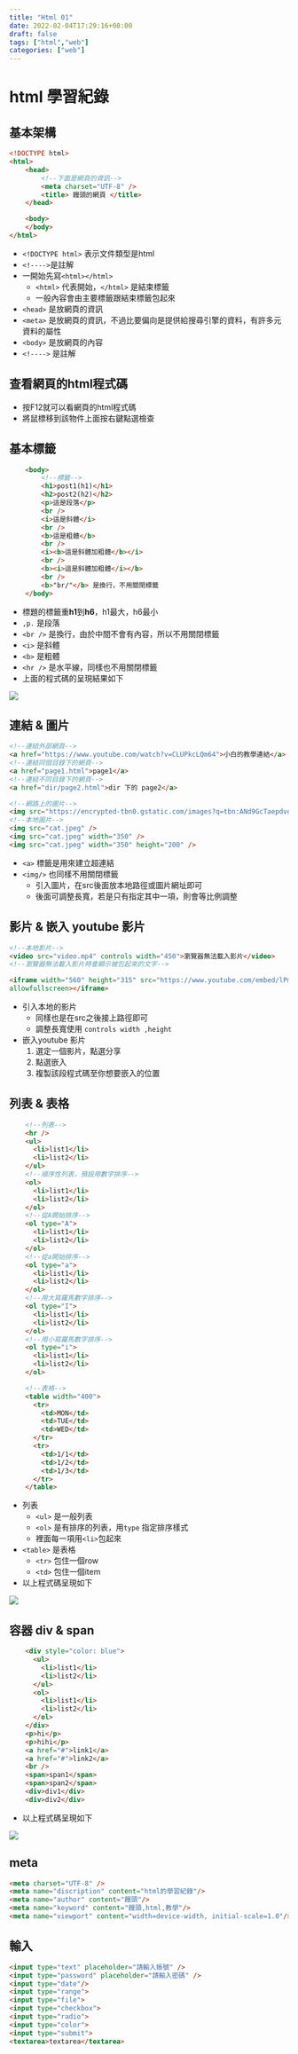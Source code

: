 ```yaml
---
title: "Html 01"
date: 2022-02-04T17:29:16+08:00
draft: false
tags: ["html","web"]
categories: ["web"]
---
```


# html 學習紀錄
## 基本架構
```html
<!DOCTYPE html>
<html>
    <head>
        <!--下面是網頁的資訊-->
        <meta charset="UTF-8" />
        <title> 饅頭的網頁 </title>
    </head>

    <body>
    </body>
</html>
```
- `<!DOCTYPE html>` 表示文件類型是html
- `<!---->`是註解
- 一開始先寫`<html></html>`
  - `<html>` 代表開始，`</html>` 是結束標籤
  - 一般內容會由主要標籤跟結束標籤包起來
- `<head>` 是放網頁的資訊
- `<meta>` 是放網頁的資訊，不過比要偏向是提供給搜尋引擎的資料，有許多元資料的屬性
- `<body>` 是放網頁的內容
- `<!---->` 是註解
  
## 查看網頁的html程式碼
- 按F12就可以看網頁的html程式碼
- 將鼠標移到該物件上面按右鍵點選檢查
## 基本標籤
```html
    <body>
        <!--標籤-->
        <h1>post1(h1)</h1>
        <h2>post2(h2)</h2>
        <p>這是段落</p>   
        <br />
        <i>這是斜體</i>
        <br />
        <b>這是粗體</b>
        <br />
        <i><b>這是斜體加粗體</b></i>
        <br />
        <b><i>這是斜體加粗體</i></b>
        <br />
        <b>"br/"</b> 是換行，不用關閉標籤
    </body>
```
- 標題的標籤重**h1**到**h6**，h1最大，h6最小
- `,p.` 是段落
- `<br />` 是換行，由於中間不會有內容，所以不用關閉標籤
- `<i>` 是斜體
- `<b>` 是粗體
- `<hr />` 是水平線，同樣也不用關閉標籤
- 上面的程式碼的呈現結果如下  
  
![](html01.en.jpg)

## 連結 & 圖片
```html
<!--連結外部網頁-->
<a href="https://www.youtube.com/watch?v=CLUPkcLQm64">小白的教學連結</a>
<!--連結同個目錄下的網頁-->
<a href="page1.html">page1</a>
<!--連結不同目錄下的網頁-->
<a href="dir/page2.html">dir 下的 page2</a>
```
```html
<!--網路上的圖片-->
<img src="https://encrypted-tbn0.gstatic.com/images?q=tbn:ANd9GcTaepdvqLe2Mbi8_znSttw9MdbmMBR6LQrrNA&usqp=CAU" />
<!--本地圖片-->
<img src="cat.jpeg" />
<img src="cat.jpeg" width="350" />
<img src="cat.jpeg" width="350" height="200" />
```
- `<a>` 標籤是用來建立超連結
- `<img/>` 也同樣不用關閉標籤
  - 引入圖片，在src後面放本地路徑或圖片網址即可
  - 後面可調整長寬，若是只有指定其中一項，則會等比例調整

## 影片 & 嵌入 youtube 影片
```html
<!--本地影片-->
<video src="video.mp4" controls width="450">瀏覽器無法載入影片</video>
<!--瀏覽器無法載入影片時會顯示被包起來的文字-->

<iframe width="560" height="315" src="https://www.youtube.com/embed/lPmOB_nfQMU" title="YouTube video player" frameborder="0" allow="accelerometer; autoplay; clipboard-write; encrypted-media; gyroscope; picture-in-picture"
allowfullscreen></iframe>
```
- 引入本地的影片
  - 同樣也是在src之後接上路徑即可
  - 調整長寬使用 `controls width ,height`
- 嵌入youtube 影片
  1. 選定一個影片，點選分享
  2. 點選嵌入
  3. 複製該段程式碼至你想要嵌入的位置
## 列表 & 表格
```html
    <!--列表-->
    <hr />
    <ul>
      <li>list1</li>
      <li>list2</li>
    </ul>
    <!--順序性列表，預設用數字排序-->
    <ol>
      <li>list1</li>
      <li>list2</li>
    </ol>
    <!--從A開始排序-->
    <ol type="A">
      <li>list1</li>
      <li>list2</li>
    </ol>
    <!--從a開始排序-->
    <ol type="a">
      <li>list1</li>
      <li>list2</li>
    </ol>
    <!--用大寫羅馬數字排序-->
    <ol type="I">
      <li>list1</li>
      <li>list2</li>
    </ol>
    <!--用小寫羅馬數字排序-->
    <ol type="i">
      <li>list1</li>
      <li>list2</li>
    </ol>
```
```html
    <!--表格-->
    <table width="400">
      <tr>
        <td>MON</td>
        <td>TUE</td>
        <td>WED</td>
      </tr>
      <tr>
        <td>1/1</td>
        <td>1/2</td>
        <td>1/3</td>
      </tr>
    </table>
```
- 列表
  - `<ul>` 是一般列表
  - `<ol>` 是有排序的列表，用`type` 指定排序樣式
  - 裡面每一項用`<li>`包起來
- `<table>` 是表格
  - `<tr>` 包住一個row
  - `<td>` 包住一個item
- 以上程式碼呈現如下  

![](html02.en.JPG)

## 容器 div & span
```html
    <div style="color: blue">
      <ul>
        <li>list1</li>
        <li>list2</li>
      </ul>
      <ol>
        <li>list1</li>
        <li>list2</li>
      </ol>
    </div>
    <p>hi</p>
    <p>hihi</p>
    <a href="#">link1</a>
    <a href="#">link2</a>
    <br />
    <span>span1</span>
    <span>span2</span>
    <div>div1</div>
    <div>div2</div>
```
- 以上程式碼呈現如下  

![](html03.en.JPG)

## meta
```html
<meta charset="UTF-8" />
<meta name="discription" content="html的學習紀錄"/>
<meta name="author" content="饅頭"/>
<meta name="keyword" content="饅頭,html,教學"/>
<meta name="viewport" content="width=device-width, initial-scale=1.0"/>
  ```
  ## 輸入
  ``` html
<input type="text" placeholder="請輸入帳號" />
<input type="password" placeholder="請輸入密碼" />
<input type="date"/>
<input type="range">
<input type="file">
<input type="checkbox">
<input type="radio">
<input type="color">
<input type="submit">
<textarea>textarea</textarea>
  ```